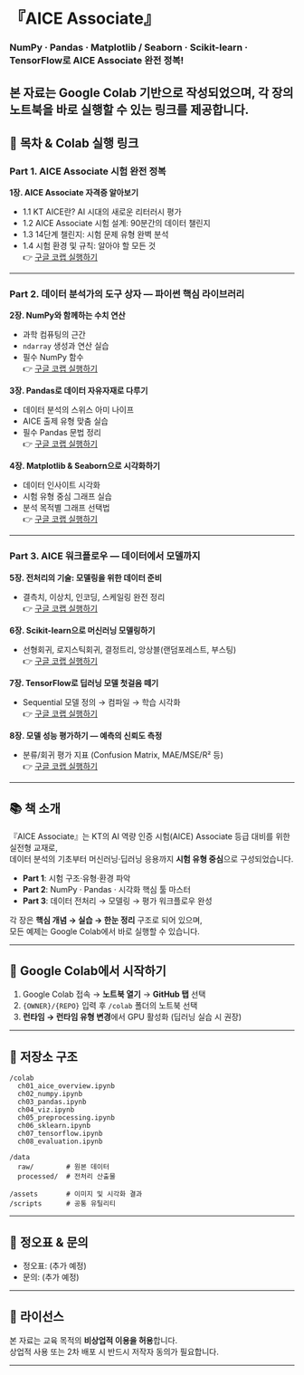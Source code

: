 # 『AICE Associate』

### NumPy · Pandas · Matplotlib / Seaborn · Scikit-learn · TensorFlow로 AICE Associate 완전 정복!

본 자료는 **Google Colab** 기반으로 작성되었으며, 각 장의 노트북을 바로 실행할 수 있는 링크를 제공합니다.  
---

## 📘 목차 & Colab 실행 링크

### Part 1. AICE Associate 시험 완전 정복
**1장. AICE Associate 자격증 알아보기**  
- 1.1 KT AICE란? AI 시대의 새로운 리터러시 평가  
- 1.2 AICE Associate 시험 설계: 90분간의 데이터 챌린지  
- 1.3 14단계 챌린지: 시험 문제 유형 완벽 분석  
- 1.4 시험 환경 및 규칙: 알아야 할 모든 것  
👉 [구글 코랩 실행하기]()

---

### Part 2. 데이터 분석가의 도구 상자 — 파이썬 핵심 라이브러리
**2장. NumPy와 함께하는 수치 연산**  
- 과학 컴퓨팅의 근간  
- `ndarray` 생성과 연산 실습  
- 필수 NumPy 함수  
👉 [구글 코랩 실행하기](https://colab.research.google.com/drive/1l4_CQ77quYZQ6ylr_hE_-qHfdtnPwCpN)

**3장. Pandas로 데이터 자유자재로 다루기**  
- 데이터 분석의 스위스 아미 나이프  
- AICE 출제 유형 맞춤 실습  
- 필수 Pandas 문법 정리  
👉 [구글 코랩 실행하기](https://colab.research.google.com/drive/1XcfuJhu2w6jf9ajicDm92ekPsWyrw6SD)

**4장. Matplotlib & Seaborn으로 시각화하기**  
- 데이터 인사이트 시각화  
- 시험 유형 중심 그래프 실습  
- 분석 목적별 그래프 선택법  
👉 [구글 코랩 실행하기](https://colab.research.google.com/drive/1fc2EnStErqFmcZKyN8S9yUlYtulXbnIT#scrollTo=rt8FZpqQ-VES)

---

### Part 3. AICE 워크플로우 — 데이터에서 모델까지
**5장. 전처리의 기술: 모델링을 위한 데이터 준비**  
- 결측치, 이상치, 인코딩, 스케일링 완전 정리  
👉 [구글 코랩 실행하기]()

**6장. Scikit-learn으로 머신러닝 모델링하기**  
- 선형회귀, 로지스틱회귀, 결정트리, 앙상블(랜덤포레스트, 부스팅)  
👉 [구글 코랩 실행하기]()

**7장. TensorFlow로 딥러닝 모델 첫걸음 떼기**  
- Sequential 모델 정의 → 컴파일 → 학습 시각화  
👉 [구글 코랩 실행하기]()

**8장. 모델 성능 평가하기 — 예측의 신뢰도 측정**  
- 분류/회귀 평가 지표 (Confusion Matrix, MAE/MSE/R² 등)  
👉 [구글 코랩 실행하기]()

---

## 📚 책 소개

『AICE Associate』는 KT의 AI 역량 인증 시험(AICE) Associate 등급 대비를 위한 실전형 교재로,  
데이터 분석의 기초부터 머신러닝·딥러닝 응용까지 **시험 유형 중심**으로 구성되었습니다.

- **Part 1**: 시험 구조·유형·환경 파악  
- **Part 2**: NumPy · Pandas · 시각화 핵심 툴 마스터  
- **Part 3**: 데이터 전처리 → 모델링 → 평가 워크플로우 완성  

각 장은 **핵심 개념 → 실습 → 한눈 정리** 구조로 되어 있으며,  
모든 예제는 Google Colab에서 바로 실행할 수 있습니다.

---


## 🚀 Google Colab에서 시작하기

1. Google Colab 접속 → **노트북 열기** → **GitHub 탭** 선택  
2. `{OWNER}/{REPO}` 입력 후 `/colab` 폴더의 노트북 선택  
3. **런타임 → 런타임 유형 변경**에서 GPU 활성화 (딥러닝 실습 시 권장)

---

## 📁 저장소 구조

```
/colab
  ch01_aice_overview.ipynb
  ch02_numpy.ipynb
  ch03_pandas.ipynb
  ch04_viz.ipynb
  ch05_preprocessing.ipynb
  ch06_sklearn.ipynb
  ch07_tensorflow.ipynb
  ch08_evaluation.ipynb

/data
  raw/        # 원본 데이터
  processed/  # 전처리 산출물

/assets       # 이미지 및 시각화 결과
/scripts      # 공통 유틸리티
```

---

## 🧾 정오표 & 문의

- 정오표: (추가 예정)  
- 문의: (추가 예정)

---

## 📜 라이선스

본 자료는 교육 목적의 **비상업적 이용을 허용**합니다.  
상업적 사용 또는 2차 배포 시 반드시 저작자 동의가 필요합니다.

---
